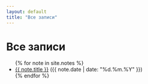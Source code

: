 ```yaml
---
layout: default
title: "Все записи"
---
```


# Все записи

<ul>
  {% for note in site.notes %}
    <li>
      <a href="{{ note.url }}">{{ note.title }}</a> ({{ note.date | date: "%d.%m.%Y" }})
    </li>
  {% endfor %}
</ul>

